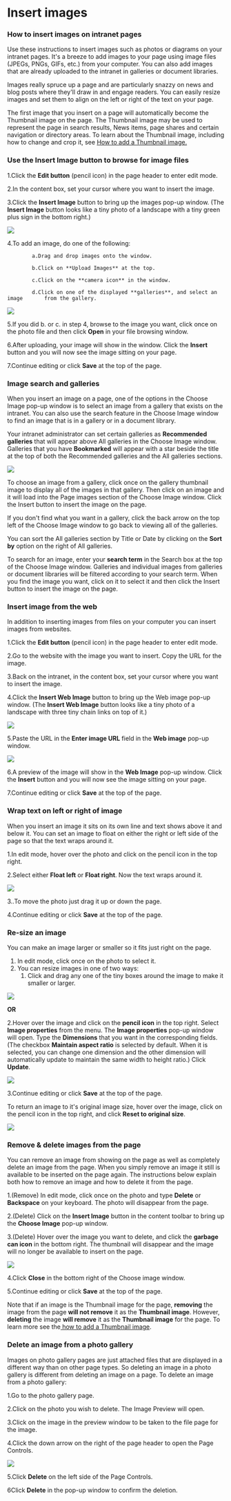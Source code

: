 # Insert images



### How to insert images on intranet pages

Use these instructions to insert images such as photos or diagrams on your intranet pages. It's a breeze to add images to your page using image files \(JPEGs, PNGs, GIFs, etc.\) from your computer. You can also add images that are already uploaded to the intranet in galleries or document libraries.  
  
Images really spruce up a page and are particularly snazzy on news and blog posts where they'll draw in and engage readers. You can easily resize images and set them to align on the left or right of the text on your page.  
  
The first image that you insert on a page will automatically become the Thumbnail image on the page. The Thumbnail image may be used to represent the page in search results, News items, page shares and certain navigation or directory areas. To learn about the Thumbnail image, including how to change and crop it, see [How to add a Thumbnail image.](add-thumbnail-images/)

### Use the Insert Image button to browse for image files <a id="section1"></a>

1.Click the **Edit button** \(pencil icon\) in the page header to enter edit mode. 

2.In the content box, set your cursor where you want to insert the image. 

3.Click the **Insert Image** button to bring up the images pop-up window. \(The **Insert Image** button looks like a tiny photo of a landscape with a tiny green plus sign in the bottom right.\)

![](../../.gitbook/assets/1%20%2817%29.png)



4.To add an image, do one of the following:

            a.Drag and drop images onto the window.

            b.Click on **Upload Images** at the top.

            c.Click on the **camera icon** in the window.

            d.Click on one of the displayed **galleries**, and select an image       from the gallery.

![](../../.gitbook/assets/2%20%2843%29.jpg)



5.If you did b. or c. in step 4, browse to the image you want, click once on the photo file and then click **Open** in your file browsing window.

6.After uploading, your image will show in the window. Click the **Insert** button and you will now see the image sitting on your page.

7.Continue editing or click **Save** at the top of the page.

### Image search and galleries

When you insert an image on a page, one of the options in the Choose Image pop-up window is to select an image from a gallery that exists on the intranet. You can also use the search feature in the Choose Image window to find an image that is in a gallery or in a document library.  
  
Your intranet administrator can set certain galleries as **Recommended galleries** that will appear above All galleries in the Choose Image window. Galleries that you have **Bookmarked** will appear with a star beside the title at the top of both the Recommended galleries and the All galleries sections.

![](../../.gitbook/assets/3%20%2856%29.jpg)



  
To choose an image from a gallery, click once on the gallery thumbnail image to display all of the images in that gallery. Then click on an image and it will load into the Page images section of the Choose Image window. Click the Insert button to insert the image on the page.  
  
If you don't find what you want in a gallery, click the back arrow on the top left of the Choose Image window to go back to viewing all of the galleries.  
  
You can sort the All galleries section by Title or Date by clicking on the **Sort by** option on the right of All galleries.  
  
To search for an image, enter your **search term** in the Search box at the top of the Choose Image window. Galleries and individual images from galleries or document libraries will be filtered according to your search term. When you find the image you want, click on it to select it and then click the Insert button to insert the image on the page.

### Insert image from the web <a id="section2"></a>

In addition to inserting images from files on your computer you can insert images from websites.

1.Click the **Edit button** \(pencil icon\) in the page header to enter edit mode.

2.Go to the website with the image you want to insert. Copy the URL for the image.

3.Back on the intranet, in the content box, set your cursor where you want to insert the image.

4.Click the **Insert Web Image** button to bring up the Web image pop-up window. \(The **Insert Web Image** button looks like a tiny photo of a landscape with three tiny chain links on top of it.\)

![](../../.gitbook/assets/4%20%2827%29.png)

5.Paste the URL in the **Enter image URL** field in the **Web image** pop-up window.  


![](../../.gitbook/assets/5%20%2827%29.png)



6.A preview of the image will show in the **Web Image** pop-up window. Click the **Insert** button and you will now see the image sitting on your page.

7.Continue editing or click **Save** at the top of the page.

### Wrap text on left or right of image <a id="section3"></a>

When you insert an image it sits on its own line and text shows above it and below it. You can set an image to float on either the right or left side of the page so that the text wraps around it. 

1.In edit mode, hover over the photo and click on the pencil icon in the top right.

2.Select either **Float left** or **Float right**. Now the text wraps around it.

![](../../.gitbook/assets/6%20%286%29.png)



3..To move the photo just drag it up or down the page.

4.Continue editing or click **Save** at the top of the page.

### Re-size an image <a id="section4"></a>

You can make an image larger or smaller so it fits just right on the page.

1. In edit mode, click once on the photo to select it.
2. You can resize images in one of two ways:
   1. Click and drag any one of the tiny boxes around the image to make it smaller or larger.

![](../../.gitbook/assets/7%20%2810%29.png)



 **OR**  
 

2.Hover over the image and click on the **pencil icon** in the top right. Select **Image properties** from the menu. The **Image properties** pop-up window will open. Type the **Dimensions** that you want in the corresponding fields. \(The checkbox **Maintain aspect ratio** is selected by default. When it is selected, you can change one dimension and the other dimension will automatically update to maintain the same width to height ratio.\) Click **Update**.

![](../../.gitbook/assets/8%20%281%29.jpg)



3.Continue editing or click **Save** at the top of the page.

To return an image to it's original image size, hover over the image, click on the pencil icon in the top right, and click **Reset to original size**.

![](../../.gitbook/assets/9%20%285%29.png)



### Remove & delete images from the page <a id="section7"></a>

You can remove an image from showing on the page as well as completely delete an image from the page. When you simply remove an image it still is available to be inserted on the page again. The instructions below explain both how to remove an image and how to delete it from the page. 

1.\(Remove\) In edit mode, click once on the photo and type **Delete** or **Backspace** on your keyboard. The photo will disappear from the page.

2.\(Delete\) Click on the **Insert Image** button in the content toolbar to bring up the **Choose Image** pop-up window. 

3.\(Delete\) Hover over the image you want to delete, and click the **garbage can icon** in the bottom right. The thumbnail will disappear and the image will no longer be available to insert on the page.   

![](../../.gitbook/assets/10%20%284%29.png)



4.Click **Close** in the bottom right of the Choose image window.

5.Continue editing or click **Save** at the top of the page.

Note that if an image is the Thumbnail image for the page, **removing** the image from the page **will not remove** it as the **Thumbnail image**. However, **deleting** the image **will remove** it as the **Thumbnail image** for the page. To learn more see the[ how to add a Thumbnail image](add-thumbnail-images/).

### Delete an image from a photo gallery <a id="section8"></a>

Images on photo gallery pages are just attached files that are displayed in a different way than on other page types. So deleting an image in a photo gallery is different from deleting an image on a page. To delete an image from a photo gallery:

1.Go to the photo gallery page.

2.Click on the photo you wish to delete. The Image Preview will open.

3.Click on the image in the preview window to be taken to the file page for the image.

4.Click the down arrow on the right of the page header to open the Page Controls.

![](../../.gitbook/assets/11%20%282%29.png)

5.Click **Delete** on the left side of the Page Controls.

6Click **Delete** in the pop-up window to confirm the deletion.

